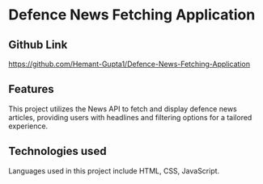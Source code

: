 # Defence News Fetching Application


## Github Link
https://github.com/Hemant-Gupta1/Defence-News-Fetching-Application


## Features
This project utilizes the News API to fetch and display defence news articles, providing users with headlines and filtering options for a tailored experience.

## Technologies used
Languages used in this project include HTML, CSS, JavaScript.




